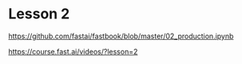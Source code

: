 # Lesson 2
https://github.com/fastai/fastbook/blob/master/02_production.ipynb 

https://course.fast.ai/videos/?lesson=2

